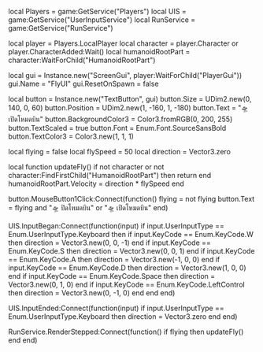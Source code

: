 local Players = game:GetService("Players")
local UIS = game:GetService("UserInputService")
local RunService = game:GetService("RunService")

local player = Players.LocalPlayer
local character = player.Character or player.CharacterAdded:Wait()
local humanoidRootPart = character:WaitForChild("HumanoidRootPart")


local gui = Instance.new("ScreenGui", player:WaitForChild("PlayerGui"))
gui.Name = "FlyUI"
gui.ResetOnSpawn = false

local button = Instance.new("TextButton", gui)
button.Size = UDim2.new(0, 140, 0, 60)
button.Position = UDim2.new(1, -160, 1, -180)
button.Text = "🛸 เปิดโหมดบิน"
button.BackgroundColor3 = Color3.fromRGB(0, 200, 255)
button.TextScaled = true
button.Font = Enum.Font.SourceSansBold
button.TextColor3 = Color3.new(1, 1, 1)


local flying = false
local flySpeed = 50
local direction = Vector3.zero


local function updateFly()
	if not character or not character:FindFirstChild("HumanoidRootPart") then return end
	humanoidRootPart.Velocity = direction * flySpeed
end


button.MouseButton1Click:Connect(function()
	flying = not flying
	button.Text = flying and "🛸 ปิดโหมดบิน" or "🛸 เปิดโหมดบิน"
end)


UIS.InputBegan:Connect(function(input)
	if input.UserInputType == Enum.UserInputType.Keyboard then
		if input.KeyCode == Enum.KeyCode.W then direction = Vector3.new(0, 0, -1) end
		if input.KeyCode == Enum.KeyCode.S then direction = Vector3.new(0, 0, 1) end
		if input.KeyCode == Enum.KeyCode.A then direction = Vector3.new(-1, 0, 0) end
		if input.KeyCode == Enum.KeyCode.D then direction = Vector3.new(1, 0, 0) end
		if input.KeyCode == Enum.KeyCode.Space then direction = Vector3.new(0, 1, 0) end
		if input.KeyCode == Enum.KeyCode.LeftControl then direction = Vector3.new(0, -1, 0) end
	end
end)

UIS.InputEnded:Connect(function(input)
	if input.UserInputType == Enum.UserInputType.Keyboard then
		direction = Vector3.zero
	end
end)


RunService.RenderStepped:Connect(function()
	if flying then
		updateFly()
	end
end)
